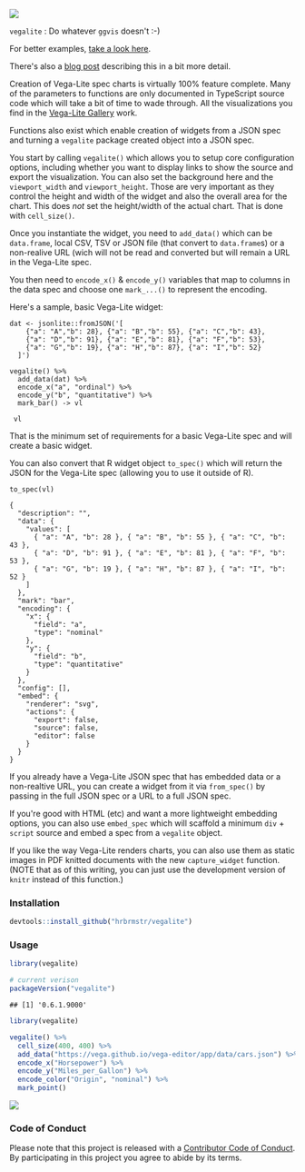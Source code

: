 ![](gallery.png)

`vegalite` : Do whatever `ggvis` doesn't :-)

For better examples, [take a look here](http://rud.is/projects/vegalite01.html).

There's also a [blog post](http://rud.is/b/2016/02/27/create-vega-lite-specs-widgets-with-the-vegalite-package/) describing this in a bit more detail.

Creation of Vega-Lite spec charts is virtually 100% feature complete. Many of the parameters to functions are only documented in TypeScript source code which will take a bit of time to wade through. All the visualizations you find in the [Vega-Lite Gallery](http://vega.github.io/vega-lite/gallery.html) work.

Functions also exist which enable creation of widgets from a JSON spec and turning a `vegalite` package created object into a JSON spec.

You start by calling `vegalite()` which allows you to setup core configuration options, including whether you want to display links to show the source and export the visualization. You can also set the background here and the `viewport_width` and `viewport_height`. Those are very important as they control the height and width of the widget and also the overall area for the chart. This does _not_ set the height/width of the actual chart. That is done with `cell_size()`.

Once you instantiate the widget, you need to `add_data()` which can be `data.frame`, local CSV, TSV or JSON file (that convert to `data.frame`s) or a non-realive URL (wich will not be read and converted but will remain a URL in the Vega-Lite spec.

You then need to `encode_x()` & `encode_y()` variables that map to columns in the data spec and choose one `mark_...()` to represent the encoding.

Here's a sample, basic Vega-Lite widget:

    dat <- jsonlite::fromJSON('[
        {"a": "A","b": 28}, {"a": "B","b": 55}, {"a": "C","b": 43},
        {"a": "D","b": 91}, {"a": "E","b": 81}, {"a": "F","b": 53},
        {"a": "G","b": 19}, {"a": "H","b": 87}, {"a": "I","b": 52}
      ]')

    vegalite() %>%
      add_data(dat) %>%
      encode_x("a", "ordinal") %>%
      encode_y("b", "quantitative") %>%
      mark_bar() -> vl

     vl

That is the minimum set of requirements for a basic Vega-Lite spec and will create a basic widget.

You can also convert that R widget object `to_spec()` which will return the JSON for the Vega-Lite spec (allowing you to use it outside of R).

    to_spec(vl)

    {
      "description": "",
      "data": {
        "values": [
          { "a": "A", "b": 28 }, { "a": "B", "b": 55 }, { "a": "C", "b": 43 },
          { "a": "D", "b": 91 }, { "a": "E", "b": 81 }, { "a": "F", "b": 53 },
          { "a": "G", "b": 19 }, { "a": "H", "b": 87 }, { "a": "I", "b": 52 }
        ]
      },
      "mark": "bar",
      "encoding": {
        "x": {
          "field": "a",
          "type": "nominal"
        },
        "y": {
          "field": "b",
          "type": "quantitative"
        }
      },
      "config": [],
      "embed": {
        "renderer": "svg",
        "actions": {
          "export": false,
          "source": false,
          "editor": false
        }
      }
    }

If you already have a Vega-Lite JSON spec that has embedded data or a non-realtive URL, you can create a widget from it via `from_spec()` by passing in the full JSON spec or a URL to a full JSON spec.

If you're good with HTML (etc) and want a more lightweight embedding options, you can also use `embed_spec` which will scaffold a minimum `div` + `script` source and embed a spec from a `vegalite` object.

If you like the way Vega-Lite renders charts, you can also use them as static images in PDF knitted documents with the new `capture_widget` function. (NOTE that as of this writing, you can just use the development version of `knitr` instead of this function.)

### Installation


```r
devtools::install_github("hrbrmstr/vegalite")
```



### Usage


```r
library(vegalite)

# current verison
packageVersion("vegalite")
```

```
## [1] '0.6.1.9000'
```


```r
library(vegalite)

vegalite() %>% 
  cell_size(400, 400) %>% 
  add_data("https://vega.github.io/vega-editor/app/data/cars.json") %>% 
  encode_x("Horsepower") %>% 
  encode_y("Miles_per_Gallon") %>% 
  encode_color("Origin", "nominal") %>% 
  mark_point()
```

![](vega.png)

### Code of Conduct

Please note that this project is released with a [Contributor Code of Conduct](CONDUCT.md). By participating in this project you agree to abide by its terms.

